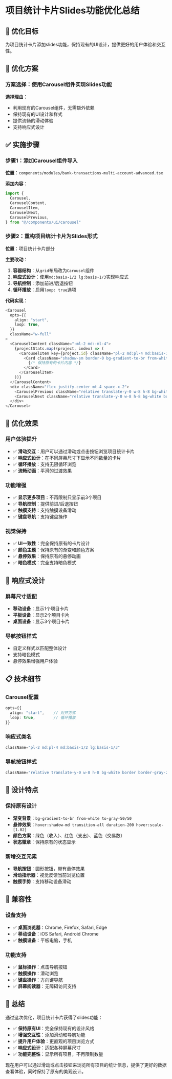 # 项目统计卡片Slides功能优化总结

## 🎯 优化目标

为项目统计卡片添加slides功能，保持现有的UI设计，提供更好的用户体验和交互性。

## 🔧 优化方案

### 方案选择：使用Carousel组件实现Slides功能

**选择理由：**
- 利用现有的Carousel组件，无需额外依赖
- 保持现有的UI设计和样式
- 提供流畅的滑动体验
- 支持响应式设计

## ✅ 实施步骤

### 步骤1：添加Carousel组件导入

**位置**：`components/modules/bank-transactions-multi-account-advanced.tsx`

**添加内容**：
```typescript
import {
  Carousel,
  CarouselContent,
  CarouselItem,
  CarouselNext,
  CarouselPrevious,
} from "@/components/ui/carousel"
```

### 步骤2：重构项目统计卡片为Slides形式

**位置**：项目统计卡片部分

**主要改动**：
1. **容器结构**：从`grid`布局改为`Carousel`组件
2. **响应式设计**：使用`md:basis-1/2 lg:basis-1/3`实现响应式
3. **导航控制**：添加前进/后退按钮
4. **循环播放**：启用`loop: true`选项

**代码实现**：
```typescript
<Carousel
  opts={{
    align: "start",
    loop: true,
  }}
  className="w-full"
>
  <CarouselContent className="-ml-2 md:-ml-4">
    {projectStats.map((project, index) => (
      <CarouselItem key={project.id} className="pl-2 md:pl-4 md:basis-1/2 lg:basis-1/3">
        <Card className="shadow-sm border-0 bg-gradient-to-br from-white to-gray-50/50 hover:shadow-md transition-all duration-200 hover:scale-[1.02] h-full">
          {/* 保持原有的卡片内容 */}
        </Card>
      </CarouselItem>
    ))}
  </CarouselContent>
  <div className="flex justify-center mt-4 space-x-2">
    <CarouselPrevious className="relative translate-y-0 w-8 h-8 bg-white border border-gray-200 hover:bg-gray-50 dark:bg-gray-800 dark:border-gray-700 dark:hover:bg-gray-700" />
    <CarouselNext className="relative translate-y-0 w-8 h-8 bg-white border border-gray-200 hover:bg-gray-50 dark:bg-gray-800 dark:border-gray-700 dark:hover:bg-gray-700" />
  </div>
</Carousel>
```

## 🎯 优化效果

### 用户体验提升
- ✅ **滑动交互**：用户可以通过滑动或点击按钮浏览项目统计卡片
- ✅ **响应式设计**：在不同屏幕尺寸下显示不同数量的卡片
- ✅ **循环播放**：支持无限循环浏览
- ✅ **流畅动画**：平滑的过渡效果

### 功能增强
- ✅ **显示更多项目**：不再限制只显示前3个项目
- ✅ **导航控制**：提供前进/后退按钮
- ✅ **触摸支持**：支持触摸设备滑动
- ✅ **键盘导航**：支持键盘操作

### 视觉保持
- ✅ **UI一致性**：完全保持原有的卡片设计
- ✅ **颜色主题**：保持原有的渐变和颜色方案
- ✅ **悬停效果**：保持原有的悬停动画
- ✅ **暗色模式**：完全支持暗色模式

## 🔄 响应式设计

### 屏幕尺寸适配
- **移动设备**：显示1个项目卡片
- **平板设备**：显示2个项目卡片
- **桌面设备**：显示3个项目卡片

### 导航按钮样式
- 自定义样式以匹配整体设计
- 支持暗色模式
- 悬停效果增强用户体验

## 📋 技术细节

### Carousel配置
```typescript
opts={{
  align: "start",    // 对齐方式
  loop: true,        // 循环播放
}}
```

### 响应式类名
```typescript
className="pl-2 md:pl-4 md:basis-1/2 lg:basis-1/3"
```

### 导航按钮样式
```typescript
className="relative translate-y-0 w-8 h-8 bg-white border border-gray-200 hover:bg-gray-50 dark:bg-gray-800 dark:border-gray-700 dark:hover:bg-gray-700"
```

## 🎨 设计特点

### 保持原有设计
- **渐变背景**：`bg-gradient-to-br from-white to-gray-50/50`
- **悬停效果**：`hover:shadow-md transition-all duration-200 hover:scale-[1.02]`
- **颜色方案**：绿色（收入）、红色（支出）、蓝色（交易数）
- **状态徽章**：保持原有的状态显示

### 新增交互元素
- **导航按钮**：圆形按钮，带有悬停效果
- **滑动指示器**：视觉反馈当前浏览位置
- **触摸手势**：支持移动设备滑动

## 📱 兼容性

### 设备支持
- ✅ **桌面浏览器**：Chrome, Firefox, Safari, Edge
- ✅ **移动设备**：iOS Safari, Android Chrome
- ✅ **触摸设备**：平板电脑，手机

### 功能支持
- ✅ **鼠标操作**：点击导航按钮
- ✅ **触摸操作**：滑动浏览
- ✅ **键盘操作**：方向键导航
- ✅ **屏幕阅读器**：无障碍访问支持

## 🎉 总结

通过这次优化，项目统计卡片获得了slides功能：

- ✅ **保持原有UI**：完全保持现有的设计风格
- ✅ **增强交互性**：添加滑动和导航功能
- ✅ **提升用户体验**：更直观的项目浏览方式
- ✅ **响应式设计**：适配各种屏幕尺寸
- ✅ **功能完整性**：显示所有项目，不再限制数量

现在用户可以通过滑动或点击按钮来浏览所有项目的统计信息，提供了更好的数据查看体验，同时保持了原有的美观设计。
